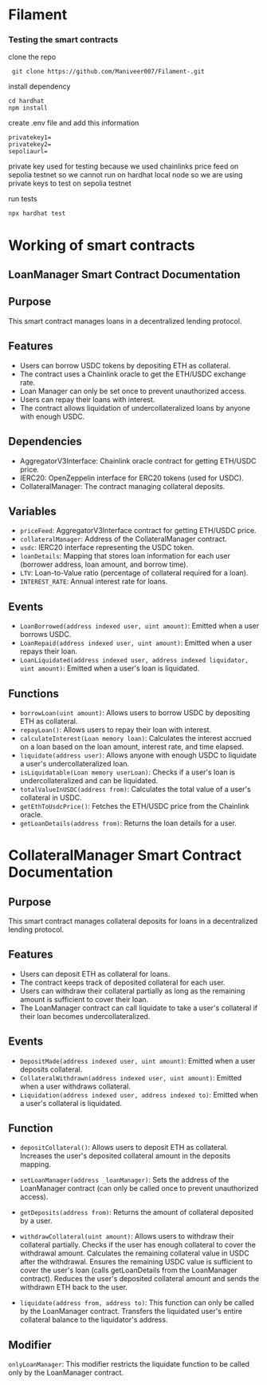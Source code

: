 # Filament

### Testing the smart contracts 
 
 clone the repo
 ```
  git clone https://github.com/Maniveer007/Filament-.git
 ```

 install dependency
 ```
 cd hardhat
 npm install
 ```

 create .env file and add this information
 ```
privatekey1=
privatekey2=
sepoliaurl=
 ```

 private key used for testing because we used chainlinks price feed on sepolia testnet so we cannot run on hardhat local node so we are using private keys to test on sepolia testnet

 run tests 
 ```
npx hardhat test
 ```




# Working of smart contracts

## LoanManager Smart Contract Documentation

## Purpose
This smart contract manages loans in a decentralized lending protocol.

## Features
- Users can borrow USDC tokens by depositing ETH as collateral.
- The contract uses a Chainlink oracle to get the ETH/USDC exchange rate.
- Loan Manager can only be set once to prevent unauthorized access.
- Users can repay their loans with interest.
- The contract allows liquidation of undercollateralized loans by anyone with enough USDC.

## Dependencies
- AggregatorV3Interface: Chainlink oracle contract for getting ETH/USDC price.
- IERC20: OpenZeppelin interface for ERC20 tokens (used for USDC).
- CollateralManager: The contract managing collateral deposits.

## Variables
- `priceFeed`: AggregatorV3Interface contract for getting ETH/USDC price.
- `collateralManager`: Address of the CollateralManager contract.
- `usdc`: IERC20 interface representing the USDC token.
- `loanDetails`: Mapping that stores loan information for each user (borrower address, loan amount, and borrow time).
- `LTV`: Loan-to-Value ratio (percentage of collateral required for a loan).
- `INTEREST_RATE`: Annual interest rate for loans.

## Events
- `LoanBorrowed(address indexed user, uint amount)`: Emitted when a user borrows USDC.
- `LoanRepaid(address indexed user, uint amount)`: Emitted when a user repays their loan.
- `LoanLiquidated(address indexed user, address indexed liquidator, uint amount)`: Emitted when a user's loan is liquidated.

## Functions
- `borrowLoan(uint amount)`: Allows users to borrow USDC by depositing ETH as collateral.
- `repayLoan()`: Allows users to repay their loan with interest.
- `calculateInterest(Loan memory loan)`: Calculates the interest accrued on a loan based on the loan amount, interest rate, and time elapsed.
- `liquidate(address user)`: Allows anyone with enough USDC to liquidate a user's undercollateralized loan.
- `isLiquidatable(Loan memory userLoan)`: Checks if a user's loan is undercollateralized and can be liquidated.
- `totalValueInUSDC(address from)`: Calculates the total value of a user's collateral in USDC.
- `getEthToUsdcPrice()`: Fetches the ETH/USDC price from the Chainlink oracle.
- `getLoanDetails(address from)`: Returns the loan details for a user.

# CollateralManager Smart Contract Documentation

## Purpose
This smart contract manages collateral deposits for loans in a decentralized lending protocol.

## Features
- Users can deposit ETH as collateral for loans.
- The contract keeps track of deposited collateral for each user.
- Users can withdraw their collateral partially as long as the remaining amount is sufficient to cover their loan.
- The LoanManager contract can call liquidate to take a user's collateral if their loan becomes undercollateralized.

## Events
- `DepositMade(address indexed user, uint amount)`: Emitted when a user deposits collateral.
- `CollateralWithdrawn(address indexed user, uint amount)`: Emitted when a user withdraws collateral.
- `Liquidation(address indexed user, address indexed to)`: Emitted when a user's collateral is liquidated.

## Function 

- `depositCollateral()`: Allows users to deposit ETH as collateral. Increases the user's deposited collateral amount in the deposits mapping.

- `setLoanManager(address _loanManager)`: Sets the address of the LoanManager contract (can only be called once to prevent unauthorized access).

- `getDeposits(address from)`: Returns the amount of collateral deposited by a user.

- `withdrawCollateral(uint amount)`: Allows users to withdraw their collateral partially. Checks if the user has enough collateral to cover the withdrawal amount. Calculates the remaining collateral value in USDC after the withdrawal. Ensures the remaining USDC value is sufficient to cover the user's loan (calls getLoanDetails from the LoanManager contract). Reduces the user's deposited collateral amount and sends the withdrawn ETH back to the user.

- `liquidate(address from, address to)`: This function can only be called by the LoanManager contract. Transfers the liquidated user's entire collateral balance to the liquidator's address.

## Modifier
`onlyLoanManager`: This modifier restricts the liquidate function to be called only by the LoanManager contract.
